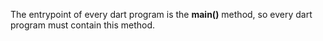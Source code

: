 The entrypoint of every dart program is the **main()** method, so every dart program must contain this method.
